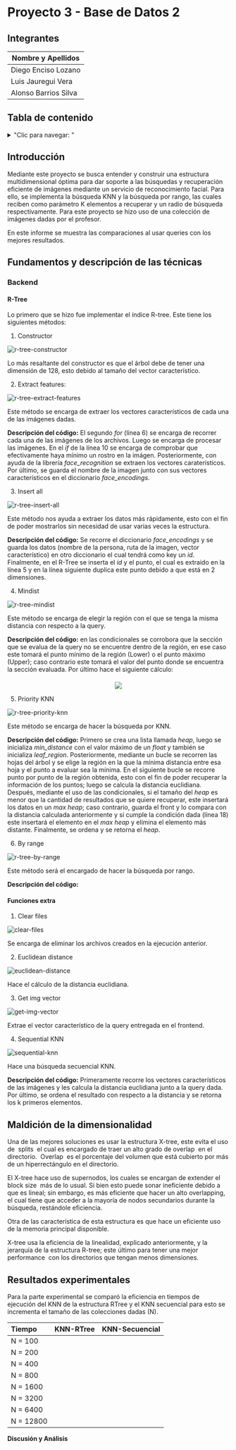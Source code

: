 # Proyecto 3 - Base de Datos 2

## Integrantes

| Nombre y Apellidos |
|---|
|Diego Enciso Lozano |
|Luis Jauregui Vera	 |
|Alonso Barrios Silva|


## Tabla de contenido
<details>
<summary>"Clic para navegar: "</summary>

- [Introducción](#Introducción)
- [Fundamentos y descripción de las técnicas](#Fundamentos-y-descripción-de-las-técnicas)
- [Resultados experimentales](#Resultados-experimentales)

</details>

## Introducción

Mediante este proyecto se busca entender y construir una estructura multidimensional óptima para dar soporte a las búsquedas y recuperación eficiente de imágenes mediante un servicio de reconocimiento facial.
Para ello, se implementa la búsqueda KNN y la búsqueda por rango, las cuales reciben como parámetro K elementos a recuperar y un radio de búsqueda respectivamente.
Para este proyecto se hizo uso de una colección de imágenes dadas por el profesor.

En este informe se muestra las comparaciones al usar queries con los mejores resultados.

## Fundamentos y descripción de las técnicas

### Backend

#### R-Tree

Lo primero que se hizo fue implementar el índice R-tree. Este tiene los siguientes métodos:

1.  Constructor

![r-tree-constructor](./img/r-tree-constructor.png)

Lo más resaltante del constructor es que el árbol debe de tener una dimensión de 128, esto debido al tamaño del vector característico.

2. Extract features:

![r-tree-extract-features](./img/r-tree-extract-features.png)

Este método se encarga de extraer los vectores característicos de cada una de las imágenes dadas.

**Descripción del código:** El segundo *for* (línea 6) se encarga de recorrer cada una de las imágenes de los archivos. Luego se encarga de procesar las imágenes. En el *if* de la línea 10 se encarga de comprobar que efectivamente haya mínimo un rostro en la imágen. Posteriormente, con ayuda de la librería *face_recognition* se extraen los vectores caraterísticos. Por último, se guarda el nombre de la imagen junto con sus vectores característicos en el diccionario *face_encodings*.

3. Insert all

![r-tree-insert-all](./img/r-tree-insert-all.png)

Este método nos ayuda a extraer los datos más rápidamente, esto con el fin de poder mostrarlos sin necesidad de usar varias veces la estructura.

**Descripción del código:** Se recorre el diccionario *face_encodings* y se guarda los datos (nombre de la persona, ruta de la imagen, vector característico) en otro diccionario el cual tendrá como key un *id*. Finalmente, en el R-Tree se inserta el *id* y el punto, el cual es extraido en la línea 5 y en la línea siguiente duplica este punto debido a que está en 2 dimensiones.

4. Mindist

![r-tree-mindist](./img/r-tree-mindist.png)

Este método se encarga de elegir la región con el que se tenga la misma distancia con respecto a la query.

**Descripción del código:** en las condicionales se corrobora que la sección que se evalua de la query no se encuentre dentro de la región, en ese caso este tomará el punto mínimo de la región (Lower) o el punto máximo (Upper); caso contrario este tomará el valor del punto donde se encuentra la sección evaluada. Por último hace el siguiente cálculo: 

  <div style="text-align:center; margin-top: 20px; margin-bottom: 10px"><img src="./img/mindist-formula.png" /></div>

5. Priority KNN

![r-tree-priority-knn](./img/r-tree-priority-knn.png)

Este método se encarga de hacer la búsqueda por KNN.

**Descripción del código:** Primero se crea una lista llamada *heap*, luego se inicializa *min_distance* con el valor máximo de un *float* y también se inicializa *leaf_region*. Posteriormente, mediante un bucle se recorren las hojas del árbol y se elige la región en la que la mínima distancia entre esa hoja y el punto a evaluar sea la mínima. En el siguiente bucle se recorre punto por punto de la región obtenida, esto con el fin de poder recuperar la información de los puntos; luego se calcula la distancia euclidiana. Después, mediante el uso de las condicionales, si el tamaño del *heap* es menor que la cantidad de resultados que se quiere recuperar, este insertará los datos en un *max heap*; caso contrario, guarda el front y lo compara con la distancia calculada anteriormente y si cumple la condición dada (línea 18) este insertará el elemento en el *max heap* y elimina el elemento más distante. Finalmente, se ordena y se retorna el *heap*.

6. By range

![r-tree-by-range](./img/r-tree-by-range.png)

Este método será el encargado de hacer la búsqueda por rango.

**Descripción del código:** 

#### Funciones extra

1. Clear files

![clear-files](./img/clear-files.png)

Se encarga de eliminar los archivos creados en la ejecución anterior.

2. Euclidean distance 

![euclidean-distance](./img/euclidean-distance.png)

Hace el cálculo de la distancia euclidiana.

3. Get img vector 

![get-img-vector](./img/get-img-vector.png)

Extrae el vector característico de la query entregada en el frontend.

4. Sequential KNN

![sequential-knn](./img/sequential-knn.png)

Hace una búsqueda secuencial KNN.

**Descripción del código:** Primeramente recorre los vectores característicos de las imágenes y les calcula la distancia euclidiana junto a la query dada. Por último, se ordena el resultado con respecto a la distancia y se retorna los k primeros elementos.

## Maldición de la dimensionalidad

Una de las mejores soluciones es usar la estructura X-tree, este evita el uso de ​ splits ​ el cual es encargado de traer un alto grado de ​ overlap ​ en el directorio. ​ Overlap ​ es el porcentaje del volumen que está cubierto por más de un hiperrectángulo en el directorio. 

El X-tree hace uso de supernodos, los cuales se encargan de extender el ​ block size ​ más de lo usual. Si bien esto puede sonar ineficiente debido a que es lineal; sin embargo, es más eficiente que hacer un alto ​ overlapping, el cual tiene que acceder a la mayoría de nodos secundarios durante la búsqueda, restándole eficiencia.

Otra de las característica de esta estructura es que hace un eficiente uso de la memoria principal disponible.

X-tree usa la eficiencia de la linealidad, explicado anteriormente, y la jerarquía de la estructura R-tree; este último para tener una mejor ​ performance ​ con los directorios que tengan menos dimensiones.


## Resultados experimentales
Para la parte experimental se comparó la eficiencia en tiempos de ejecución del KNN de la estructura RTree y el KNN secuencial para esto se incrementa el tamaño de las colecciones dadas (N).

  | Tiempo   | KNN-RTree  	 |  KNN-Secuencial |
  |:-------|:------------:|:----------------:|
  |  N = 100 |               |                 |
  |  N = 200 |               |                 |
  |  N = 400 |               |                 |
  |  N = 800 |               |                 |
  | N = 1600 |               |                 |
  | N = 3200 |               |                 |
  | N = 6400 |               |                 |
  |N = 12800 |               |                 |


**Discusión y Análisis**